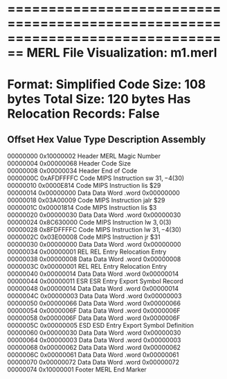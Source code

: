 
================================================================================
MERL File Visualization: m1.merl
================================================================================
Format: Simplified
Code Size: 108 bytes
Total Size: 120 bytes
Has Relocation Records: False
================================================================================
Offset   Hex Value    Type     Description          Assembly                      
----------------------------------------------------------------------------------
00000000 0x10000002   Header   MERL Magic Number   
00000004 0x00000068   Header   Code Size           
00000008 0x00000034   Header   End of Code         
0000000C 0xAFDFFFFC   Code     MIPS Instruction     sw $31, -4($30)               
00000010 0x0000E814   Code     MIPS Instruction     lis $29                       
00000014 0x00000000   Data     Data Word            .word 0x00000000              
00000018 0x03A00009   Code     MIPS Instruction     jalr $29                      
0000001C 0x00001814   Code     MIPS Instruction     lis $3                        
00000020 0x00000030   Data     Data Word            .word 0x00000030              
00000024 0x8C630000   Code     MIPS Instruction     lw $3, 0($3)                  
00000028 0x8FDFFFFC   Code     MIPS Instruction     lw $31, -4($30)               
0000002C 0x03E00008   Code     MIPS Instruction     jr $31                        
00000030 0x00000000   Data     Data Word            .word 0x00000000              
00000034 0x00000001   REL      REL Entry            Relocation Entry              
00000038 0x00000008   Data     Data Word            .word 0x00000008              
0000003C 0x00000001   REL      REL Entry            Relocation Entry              
00000040 0x00000014   Data     Data Word            .word 0x00000014              
00000044 0x00000011   ESR      ESR Entry            Export Symbol Record          
00000048 0x00000014   Data     Data Word            .word 0x00000014              
0000004C 0x00000003   Data     Data Word            .word 0x00000003              
00000050 0x00000066   Data     Data Word            .word 0x00000066              
00000054 0x0000006F   Data     Data Word            .word 0x0000006F              
00000058 0x0000006F   Data     Data Word            .word 0x0000006F              
0000005C 0x00000005   ESD      ESD Entry            Export Symbol Definition      
00000060 0x00000030   Data     Data Word            .word 0x00000030              
00000064 0x00000003   Data     Data Word            .word 0x00000003              
00000068 0x00000062   Data     Data Word            .word 0x00000062              
0000006C 0x00000061   Data     Data Word            .word 0x00000061              
00000070 0x00000072   Data     Data Word            .word 0x00000072              
00000074 0x10000001   Footer   MERL End Marker     
